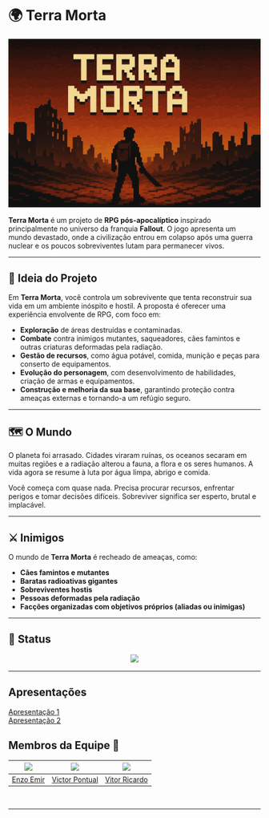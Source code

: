 # 🌍 Terra Morta

![](./docs/assets/Logo_Terra_Morta.png)

**Terra Morta** é um projeto de **RPG pós-apocalíptico** inspirado principalmente no universo da franquia **Fallout**. O jogo apresenta um mundo devastado, onde a civilização entrou em colapso após uma guerra nuclear e os poucos sobreviventes lutam para permanecer vivos.

---

## 🧠 Ideia do Projeto

Em **Terra Morta**, você controla um sobrevivente que tenta reconstruir sua vida em um ambiente inóspito e hostil. A proposta é oferecer uma experiência envolvente de RPG, com foco em:

- **Exploração** de áreas destruídas e contaminadas.
- **Combate** contra inimigos mutantes, saqueadores, cães famintos e outras criaturas deformadas pela radiação.
- **Gestão de recursos**, como água potável, comida, munição e peças para conserto de equipamentos.
- **Evolução do personagem**, com desenvolvimento de habilidades, criação de armas e equipamentos.
- **Construção e melhoria da sua base**, garantindo proteção contra ameaças externas e tornando-a um refúgio seguro.

---

## 🗺️ O Mundo

O planeta foi arrasado. Cidades viraram ruínas, os oceanos secaram em muitas regiões e a radiação alterou a fauna, a flora e os seres humanos. A vida agora se resume à luta por água limpa, abrigo e comida.

Você começa com quase nada. Precisa procurar recursos, enfrentar perigos e tomar decisões difíceis. Sobreviver significa ser esperto, brutal e implacável.

---

## ⚔️ Inimigos

O mundo de **Terra Morta** é recheado de ameaças, como:

- **Cães famintos e mutantes**
- **Baratas radioativas gigantes**
- **Sobreviventes hostis**
- **Pessoas deformadas pela radiação**
- **Facções organizadas com objetivos próprios (aliadas ou inimigas)**

---

## 🔧 Status

<p align="center">
    <img src="http://img.shields.io/static/v1?label=STATUS&message=EM%20DESENVOLVIMENTO&color=RED&style=for-the-badge"/>
    
</p>

---
## Apresentações

<a href="https://youtu.be/0W0nQhkjLXs">Apresentação 1</a> <br>
<a href="https://youtu.be/Bsivk62-ACQ">Apresentação 2</a> <br>

## Membros da Equipe 👥

| [![](https://avatars.githubusercontent.com/EnzoEmir)](https://github.com/EnzoEmir) | [![](https://avatars.githubusercontent.com/VictorPontual)](https://github.com/VictorPontual) | [![](https://avatars.githubusercontent.com/Vitor-Ricardo-MS)](https://github.com/Vitor-Ricardo-MS) | 
|:-:|:-:|:-:|
| [Enzo Emir](https://github.com/EnzoEmir) | [Victor Pontual](https://github.com/VictorPontual) | [Vitor Ricardo](https://github.com/Vitor-Ricardo-MS) |


<br>

---
